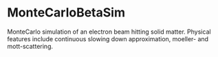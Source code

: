 # MonteCarloBetaSim
MonteCarlo simulation of an electron beam hitting solid matter. Physical features include continuous slowing down approximation, moeller- and mott-scattering.
